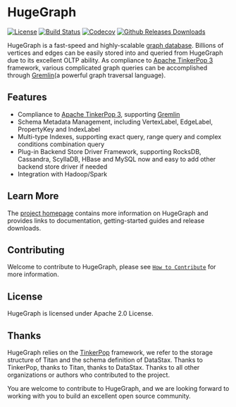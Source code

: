 # HugeGraph

[![License](https://img.shields.io/badge/license-Apache%202-0E78BA.svg)](https://www.apache.org/licenses/LICENSE-2.0.html)
[![Build Status](https://github.com/hugegraph/hugegraph/actions/workflows/ci.yml/badge.svg)](https://github.com/hugegraph/hugegraph/actions/workflows/ci.yml)
[![Codecov](https://codecov.io/gh/hugegraph/hugegraph/branch/master/graph/badge.svg)](https://codecov.io/gh/hugegraph/hugegraph)
[![Github Releases Downloads](https://img.shields.io/github/downloads/hugegraph/hugegraph/total.svg)](https://github.com/hugegraph/hugegraph/releases)

HugeGraph is a fast-speed and highly-scalable [graph database](https://en.wikipedia.org/wiki/Graph_database). Billions of vertices and edges can be easily stored into and queried from HugeGraph due to its excellent OLTP ability. As compliance to [Apache TinkerPop 3](https://tinkerpop.apache.org/) framework, various complicated graph queries can be accomplished through [Gremlin](https://tinkerpop.apache.org/gremlin.html)(a powerful graph traversal language).

## Features

- Compliance to [Apache TinkerPop 3](https://tinkerpop.apache.org/), supporting [Gremlin](https://tinkerpop.apache.org/gremlin.html)
- Schema Metadata Management, including VertexLabel, EdgeLabel, PropertyKey and IndexLabel
- Multi-type Indexes, supporting exact query, range query and complex conditions combination query
- Plug-in Backend Store Driver Framework, supporting RocksDB, Cassandra, ScyllaDB, HBase and MySQL now and easy to add other backend store driver if needed
- Integration with Hadoop/Spark

## Learn More

The [project homepage](https://hugegraph.github.io/hugegraph-doc/) contains more information on HugeGraph and provides links to documentation, getting-started guides and release downloads.

## Contributing

Welcome to contribute to HugeGraph, please see [`How to Contribute`](CONTRIBUTING.md) for more information.

## License

HugeGraph is licensed under Apache 2.0 License.

## Thanks

HugeGraph relies on the [TinkerPop](http://tinkerpop.apache.org) framework, we refer to the storage structure of Titan and the schema definition of DataStax. 
Thanks to TinkerPop, thanks to Titan, thanks to DataStax. Thanks to all other organizations or authors who contributed to the project.

You are welcome to contribute to HugeGraph, and we are looking forward to working with you to build an excellent open source community.
